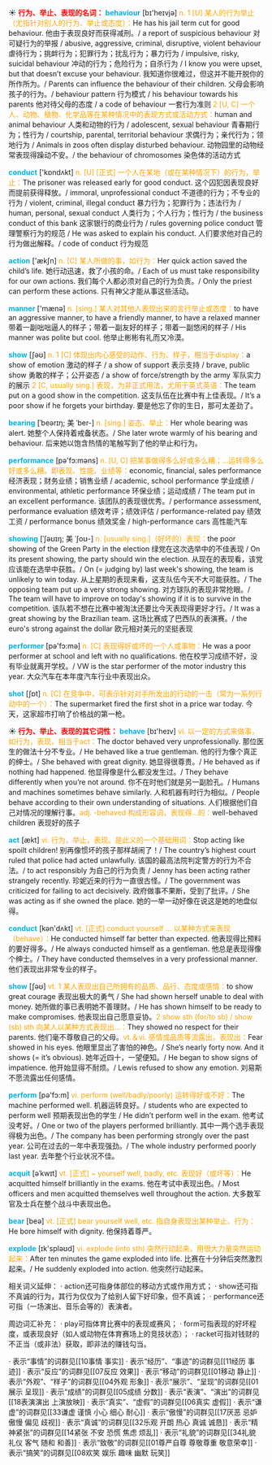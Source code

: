 ☀ <font color="red">**行为、举止、表现的名词：**</font>
<font color="sky blue">**behaviour**</font> [bɪ'heɪvjə] 
<font color="orange">n. 1 [U] 某人的行为举止（尤指针对别人的行为、举止或态度）：</font>He has his jail term cut for good behaviour. 他由于表现良好而获得减刑。/ a report of suspicious behaviour 对可疑行为的举报 / abusive, aggressive, criminal, disruptive, violent behaviour 虐待行为；挑衅行为；犯罪行为；扰乱行为；暴力行为 / impulsive, risky, suicidal behaviour 冲动的行为；危险行为；自杀行为 / I know you were upset, but that doesn’t excuse your behaviour. 我知道你很难过，但这并不能开脱你的所作所为。/ Parents can influence the behaviour of their children. 父母会影响孩子的行为。/ behaviour pattern 行为模式 / his behaviour towards his parents 他对待父母的态度 / a code of behaviour 一套行为准则 <font color="orange">2 [U, C] 一个人、动物、植物、化学品等在某种情况中的表现方式或活动方式：</font>human and animal behaviour 人类和动物的行为 / adolescent, sexual behaviour 青春期行为；性行为 / courtship, parental, territorial behaviour 求偶行为；亲代行为；领地行为 / Animals in zoos often display disturbed behaviour. 动物园里的动物经常表现得躁动不安。/ the behaviour of chromosomes 染色体的活动方式

<font color="sky blue">**conduct**</font> ['kɒndʌkt] 
<font color="orange">n. [U] [正式] 一个人在某地（或在某种情况下）的行为，举止：</font>The prisoner was released early for good conduct. 这个囚犯因表现良好而提前获得释放。/ immoral, unprofessional conduct 不道德的行为；不专业的行为 / violent, criminal, illegal conduct 暴力行为；犯罪行为；违法行为 / human, personal, sexual conduct 人类行为；个人行为；性行为 / the business conduct of this bank 这家银行的商业行为 / rules governing police conduct 管理警察行为的规范 / He was asked to explain his conduct. 人们要求他对自己的行为做出解释。/ code of conduct 行为规范

<font color="sky blue">**action**</font> ['ækʃn] 
<font color="orange">n. [C] 某人所做的事，如行为：</font>Her quick action saved the child’s life. 她行动迅速，救了小孩的命。/ Each of us must take responsibility for our own actions. 我们每个人都必须对自己的行为负责。/ Only the priest can perform these actions. 只有神父才能从事这些活动。

<font color="sky blue">**manner**</font> ['mænə] 
<font color="orange">n. [sing.] 某人对其他人表现出来的言行举止或态度：</font>to have an aggressive manner, to have a friendly manner, to have a relaxed manner 带着一副咄咄逼人的样子；带着一副友好的样子；带着一副悠闲的样子 / His manner was polite but cool. 他举止彬彬有礼而又冷漠。

<font color="sky blue">**show**</font> [ʃəʊ] 
<font color="orange">n. 1 [C] 体现出内心感受的动作、行为、样子，相当于display：</font>a show of emotion 激动的样子 / a show of support 表示支持 / brave, public show 勇敢的样子；公开姿态 / a show of force/strength by the army 军队实力的展示 <font color="orange">2 [C, usually sing.] 表现，为非正式用法，尤用于英式英语：</font>The team put on a good show in the competition. 这支队伍在比赛中有上佳表现。/ It’s a poor show if he forgets your birthday. 要是他忘了你的生日，那可太差劲了。
           
<font color="sky blue">**bearing**</font> [ˈbeərɪŋ; 美 ˈber-]
<font color="orange">n. [sing.] 姿态、举止：</font>Her whole bearing was alert. 她整个人保持着戒备状态。/ She later wrote warmly of his bearing and behaviour. 后来她以饱含热情的笔触写到了他的举止和行为。

<font color="sky blue">**performance**</font> [pə'fɔ:məns] 
<font color="orange">n. [U, C] 把某事做得多么好或多么糟；…运转得多么好或多么糟。即表现、性能、业绩等：</font>economic, financial, sales performance 经济表现；财务业绩；销售业绩 / academic, school performance 学业成绩 / environmental, athletic performance 环保业绩；运动成绩 / The team put in an excellent performance. 该团队的表现很优秀。/ performance assessment, performance evaluation 绩效考评；绩效评估 / performance-related pay 绩效工资 / performance bonus 绩效奖金 / high-performance cars 高性能汽车
          
<font color="sky blue">**showing**</font> [ˈʃəʊɪŋ; 美 ˈʃoʊ-]
<font color="orange">n. [usually sing.]（好坏的）表现：</font>the poor showing of the Green Party in the election 绿党在这次选举中的不佳表现 / On its present showing, the party should win the election. 从现在的表现看，该党应该能在选举中获胜。/ On (= judging by) last week's showing, the team is unlikely to win today. 从上星期的表现来看，这支队伍今天不大可能获胜。/ The opposing team put up a very strong showing. 对方球队的表现非常抢眼。/ The team will have to improve on today's showing if it is to survive in the competition. 该队若不想在比赛中被淘汰还要比今天表现得更好才行。/ It was a great showing by the Brazilian team. 这场比赛成了巴西队的表演赛。/ the euro's strong against the dollar 欧元相对美元的坚挺表现

<font color="sky blue">**performer**</font> [pə'fɔ:mə] 
<font color="orange">n. [C] 表现得好或坏的一个人或事物：</font>He was a poor performer at school and left with no qualifications. 他在校学习成绩不好，没有毕业就离开学校。/ VW is the star performer of the motor industry this year. 大众汽车在本年度汽车行业中表现出众。

<font color="sky blue">**shot**</font> [ʃɒt] 
<font color="orange">n. [C] 在竞争中，可表示针对对手所发出的行动的一击（常为一系列行动中的一个）：</font>The supermarket fired the first shot in a price war today. 今天，这家超市打响了价格战的第一枪。

☀ <font color="red">**行为、举止、表现的其它词性：**</font>
<font color="sky blue">**behave**</font> [bɪ'heɪv] 
<font color="orange">vi. 以一定的方式来做事，如行为，表现，相当于act：</font>The doctor behaved very unprofessionally. 那位医生的做法十分不专业。/ He behaved like a true gentleman. 他的行为像个真正的绅士。/ She behaved with great dignity. 她显得很尊贵。/ He behaved as if nothing had happened. 他显得像是什么都没发生过。/ They behave differently when you’re not around. 你不在时他们就是另一副脸孔。/ Humans and machines sometimes behave similarly. 人和机器有时行为相似。/ People behave according to their own understanding of situations. 人们根据他们自己对情况的理解行事。<font color="orange">adj. -behaved 构成形容词，表现得…的：</font>well-behaved children 表现好的孩子

<font color="sky blue">**act**</font> [ækt] 
<font color="orange">vi. 行为，举止，表现。是此义的一个基础用词：</font>Stop acting like spoilt children! 别再像惯坏的孩子那样胡闹了！/ The country’s highest court ruled that police had acted unlawfully. 该国的最高法院判定警方的行为不合法。/ to act responsibly 为自己的行为负责 / Jenny has been acting rather strangely recently. 珍妮近来的行为一直很古怪。/ The government was criticized for failing to act decisively. 政府做事不果断，受到了批评。/ She was acting as if she owned the place. 她的一举一动好像在说这是她的地盘似得。

<font color="sky blue">**conduct**</font> [kən'dʌkt] 
<font color="orange">vt. [正式] conduct yourself ... 以某种方式来表现（behave）：</font>He conducted himself far better than expected. 他表现得比预料的要好得多。/ He always conducted himself as a gentleman. 他总是表现得像个绅士。/ They have conducted themselves in a very professional manner. 他们表现出非常专业的样子。

<font color="sky blue">**show**</font> [ʃəʊ] 
<font color="orange">vt. 1 某人表现出自己所拥有的品质、品行、态度或感情：</font>to show great courage 表现出极大的勇气 / She had shown herself unable to deal with money. 她所做的事已表明她不善理财。/ He has shown himself to be ready to make compromises. 他表现出自己愿意妥协。<font color="orange">2 show sth (for/to sb) / show (sb) sth 向某人以某种方式表现出…：</font>They showed no respect for their parents. 他们毫不尊敬自己的父母。<font color="orange">vt.＆vi. 感情或品质等流露出，表现出：</font>Fear showed in his eyes. 他眼里显出了害怕的神色。/ She’s nearly forty now. And it shows (= it’s obvious). 她年近四十，一望便知。/ He began to show signs of impatience. 他开始显得不耐烦。/ Lewis refused to show any emotion. 刘易斯不愿流露出任何感情。

<font color="sky blue">**perform**</font> [pə'fɔ:m] 
<font color="orange">vi. perform (well/badly/poorly) 运转得好或不好：</font>The machine performed well. 机器运转良好。/ students who are expected to perform well 预期表现出色的学生 / He didn’t perform well in the exam. 他考试没考好。/ One or two of the players performed brilliantly. 其中一两个选手表现得极为出色。/ The company has been performing strongly over the past year. 公司在过去的一年中表现强劲。/ The whole industry performed poorly last year. 去年整个行业状况不佳。
           
<font color="sky blue">**acquit**</font> [əˈkwɪt]
<font color="orange">vt. [正式] ~ yourself well, badly, etc. 表现好（或坏等）：</font>He acquitted himself brilliantly in the exams. 他在考试中表现出色。/ Most officers and men acquitted themselves well throughout the action. 大多数军官及士兵在整个战斗中表现出色。

<font color="sky blue">**bear**</font> [beə] 
<font color="orange">vt. [正式] bear yourself well, etc. 指自身表现出某种举止、行为：</font>He bore himself with dignity. 他保持着尊严。 

<font color="sky blue">**explode**</font> [ɪk'spləʊd] 
<font color="orange">vi. explode (into sth) 突然行动起来，用很大力量突然运动起来：</font>After ten minutes the game exploded into life. 比赛在十分钟后突然激烈起来。/ He suddenly exploded into action. 他突然行动起来。

相关词义延伸：
· action还可指身体部位的移动方式或作用方式；
· show还可指不真诚的行为，其行为仅仅为了给别人留下好印象，但不真诚；
· performance还可指（一场演出、音乐会等的）表演者。

周边词汇补充：
· play可指体育比赛中的表现或赛风；
· form可指表现的好坏程度，或表现良好（如人或动物在体育赛场上的竞技状态）；
· racket可指对钱财的不正当（或非法）获取，即非法的赚钱勾当。

· 表示“事情”的词群见[[10事情 事实]]
· 表示“经历”、“事迹”的词群见[[11经历 事迹]]
· 表示“反应”的词群见[[07反应 效果]]
· 表示“移动”的词群见[[01移动 静止]]
· 表示“外观”、“样子”的词群见[[04外观 形象]]
· 表示“展示”、“呈现”的词群见[[01展示 呈现]]
· 表示“成绩”的词群见[[05成绩 分数]]
· 表示“表演”、“演出”的词群见[[18表演演出 上演放映]]
· 表示“真实”、“虚假”的词群见[[06真实 虚假]]
· 表示“谦虚”的词群见[[33谦虚 谨慎 小心 细心 耐心]]
· 表示“傲慢”的词群见[[17厌恶 忌妒 傲慢 偏见 歧视]]
· 表示“真诚”的词群见[[32乐观 开朗 热心 真诚 诚恳]]
· 表示“精神紧张”的词群见[[14紧张 不安 恐慌 焦虑 烦乱]]
· 表示“礼貌”的词群见[[34礼貌 礼仪 客气 随和 和善]]
· 表示“致敬”的词群见[[01尊严自尊 尊敬尊重 敬意荣幸]]
· 表示“搞笑”的词群见[[08欢笑 娱乐 趣味 幽默 玩笑]]
